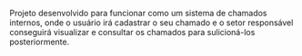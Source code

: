 Projeto desenvolvido para funcionar como um sistema de chamados internos, onde o usuário irá cadastrar o seu chamado e o setor responsável conseguirá visualizar e consultar os chamados para sulicioná-los posteriormente.